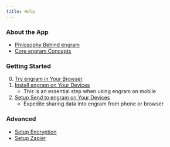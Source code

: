 ```yaml
---
title: Help
---
```


### About the App

- [Philosophy Behind engram](about/philosophy-behind-engram)
- [Core engram Concepts](about/core-engram-concepts)

### Getting Started

0. [Try engram in Your Browser](getting-started/engram-in-your-browser)
1. [Install engram on Your Devices](getting-started/install-engram-on-your-devices)
   - This is an essential step when using engram on mobile
2. [Setup Send to engram on Your Devices](getting-started/how-to-setup-send-to-engram)
   - Expedite sharing data into engram from phone or browser

### Advanced
- [Setup Encryption](getting-started/setup-encryption)
- [Setup Zapier](/2021/04/28/feature-zapier-integration)
